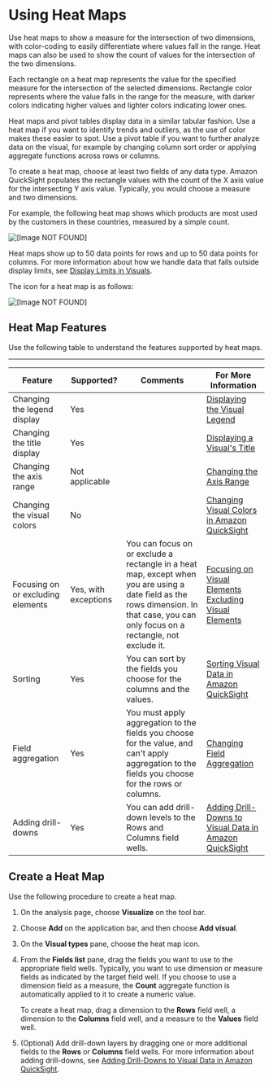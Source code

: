 # Using Heat Maps<a name="heat-map"></a>

Use heat maps to show a measure for the intersection of two dimensions, with color\-coding to easily differentiate where values fall in the range\. Heat maps can also be used to show the count of values for the intersection of the two dimensions\.

Each rectangle on a heat map represents the value for the specified measure for the intersection of the selected dimensions\. Rectangle color represents where the value falls in the range for the measure, with darker colors indicating higher values and lighter colors indicating lower ones\.

Heat maps and pivot tables display data in a similar tabular fashion\. Use a heat map if you want to identify trends and outliers, as the use of color makes these easier to spot\. Use a pivot table if you want to further analyze data on the visual, for example by changing column sort order or applying aggregate functions across rows or columns\.

To create a heat map, choose at least two fields of any data type\. Amazon QuickSight populates the rectangle values with the count of the X axis value for the intersecting Y axis value\. Typically, you would choose a measure and two dimensions\.

For example, the following heat map shows which products are most used by the customers in these countries, measured by a simple count\. 

![\[Image NOT FOUND\]](http://docs.aws.amazon.com/quicksight/latest/user/images/heat-map-sample.png)

Heat maps show up to 50 data points for rows and up to 50 data points for columns\. For more information about how we handle data that falls outside display limits, see [Display Limits in Visuals](working-with-visual-types.md#display-limits)\.

The icon for a heat map is as follows:

![\[Image NOT FOUND\]](http://docs.aws.amazon.com/quicksight/latest/user/images/heat-map.png)

## Heat Map Features<a name="heat-map-features"></a>

Use the following table to understand the features supported by heat maps\.


****  

| Feature | Supported? | Comments | For More Information | 
| --- | --- | --- | --- | 
| Changing the legend display | Yes |  | [Displaying the Visual Legend](formatting-a-visual.md#displaying-the-visual-legend) | 
| Changing the title display | Yes |  | [Displaying a Visual's Title](formatting-a-visual.md#displaying-visual-title) | 
| Changing the axis range | Not applicable |  | [Changing the Axis Range](formatting-a-visual.md#changing-axis-range) | 
| Changing the visual colors | No |  | [Changing Visual Colors in Amazon QuickSight](changing-visual-colors.md) | 
| Focusing on or excluding elements | Yes, with exceptions | You can focus on or exclude a rectangle in a heat map, except when you are using a date field as the rows dimension\. In that case, you can only focus on a rectangle, not exclude it\. |  [Focusing on Visual Elements](focusing-on-visual-elements.md) [Excluding Visual Elements](excluding-visual-elements.md) | 
| Sorting | Yes | You can sort by the fields you choose for the columns and the values\. | [Sorting Visual Data in Amazon QuickSight](sorting-visual-data.md) | 
| Field aggregation | Yes | You must apply aggregation to the fields you choose for the value, and can't apply aggregation to the fields you choose for the rows or columns\. | [Changing Field Aggregation](changing-field-aggregation.md) | 
| Adding drill\-downs | Yes | You can add drill\-down levels to the Rows and Columns field wells\. | [Adding Drill\-Downs to Visual Data in Amazon QuickSight](adding-drill-downs.md) | 

## Create a Heat Map<a name="create-heat-map"></a>

Use the following procedure to create a heat map\.

1. On the analysis page, choose **Visualize** on the tool bar\.

1. Choose **Add** on the application bar, and then choose **Add visual**\.

1. On the **Visual types** pane, choose the heat map icon\.

1. From the **Fields list** pane, drag the fields you want to use to the appropriate field wells\. Typically, you want to use dimension or measure fields as indicated by the target field well\. If you choose to use a dimension field as a measure, the **Count** aggregate function is automatically applied to it to create a numeric value\.

   To create a heat map, drag a dimension to the **Rows** field well, a dimension to the **Columns** field well, and a measure to the **Values** field well\.

1. \(Optional\) Add drill\-down layers by dragging one or more additional fields to the **Rows** or **Columns** field wells\. For more information about adding drill\-downs, see [Adding Drill\-Downs to Visual Data in Amazon QuickSight](adding-drill-downs.md)\. 